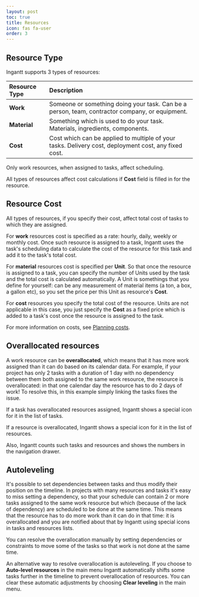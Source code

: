 ```yaml
---
layout: post
toc: true
title: Resources
icon: fas fa-user
order: 3
---
```


## Resource Type

Ingantt supports 3 types of resources:

Resource Type | Description
:------------ | :---------------------------------------------------------------------------------------------------
**Work**      | Someone or something doing your task. Can be a person, team, contractor company, or equipment.
**Material**  | Something which is used to do your task. Materials, ingredients, components.
**Cost**      | Cost which can be applied to multiple of your tasks. Delivery cost, deployment cost, any fixed cost.

Only work resources, when assigned to tasks, affect scheduling.

All types of resources affect cost calculations if **Cost** field is filled in for the resource.

## Resource Cost

All types of resources, if you specify their cost, affect total cost of tasks to which they are assigned.

For **work** resources cost is specified as a rate: hourly, daily, weekly or monthly cost. Once such resource is assigned to a task, Ingantt uses the task's scheduling data to calculate the cost of the resource for this task and add it to the task's total cost.

For **material** resources cost is specified per **Unit**. So that once the resource is assigned to a task, you can specify the number of Units used by the task and the total cost is calculated automatically. A Unit is somethings that you define for yourself: can be any measurement of material items (a ton, a box, a gallon etc), so you set the price per this Unit as resource's **Cost**.

For **cost** resources you specify the total cost of the resource. Units are not applicable in this case, you just specify the **Cost** as a fixed price which is added to a task's cost once the resource is assigned to the task.

For more information on costs, see [Planning costs](../planning-costs/).

## Overallocated resources

A work resource can be **overallocated**, which means that it has more work assigned than it can do based on its calendar data. For example, if your project has only 2 tasks with a duration of 1 day with no dependency between them both assigned to the same work resource, the resource is overallocated: in that one calendar day the resource has to do 2 days of work! To resolve this, in this example simply linking the tasks fixes the issue.

If a task has overallocated resources assigned, Ingantt shows a special icon for it in the list of tasks.

If a resource is overallocated, Ingantt shows a special icon for it in the list of resources.

Also, Ingantt counts such tasks and resources and shows the numbers in the navigation drawer.

## Autoleveling

It's possible to set dependencies between tasks and thus modify their position on the timeline. In projects with many resources and tasks it's easy to miss setting a dependency, so that your schedule can contain 2 or more tasks assigned to the same work resource but which (because of the lack of dependency) are scheduled to be done at the same time. This means that the resource has to do more work than it can do in that time: it is overallocated and you are notified about that by Ingantt using special icons in tasks and resources lists.

You can resolve the overallocation manually by setting dependencies or constraints to move some of the tasks so that work is not done at the same time.

An alternative way to resolve overallocation is autoleveling. If you choose to **Auto-level resources** in the main menu Ingantt automatically shifts some tasks further in the timeline to prevent overallocation of resources. You can clear these automatic adjustments by choosing **Clear leveling** in the main menu.
